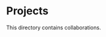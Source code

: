 <h1>Projects</h1>

<p>This directory contains collaborations.</p>

<ol hidden>
    <li><a href=""></a></li>
</ol>
